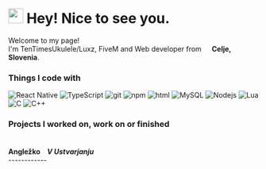 <h1><img src="https://emojis.slackmojis.com/emojis/images/1531849430/4246/blob-sunglasses.gif?1531849430" width="30"/> Hey! Nice to see you.</h1>


<p>Welcome to my page! </br> I'm TenTimesUkulele/Luxz, FiveM and Web developer from <img src="https://cdn-icons-png.flaticon.com/512/206/206842.png" width="13"/> <b>Celje, Slovenia</b>. </p>
<h3>Things I code with</h3>
<p>
<img alt="React Native" src="https://img.shields.io/badge/-React%20Native-61DAFB?style=flat-square&logo=react&logoColor=white" />
<img alt="TypeScript" src="https://img.shields.io/badge/-TypeScript-007ACC?style=flat-square&logo=typescript&logoColor=white" />
<img alt="git" src="https://img.shields.io/badge/-Git-F05032?style=flat-square&logo=git&logoColor=white" />
<img alt="npm" src="https://img.shields.io/badge/-NPM-CB3837?style=flat-square&logo=npm&logoColor=white" />
<img alt="html" src="https://img.shields.io/badge/-HTML5-E34F26?style=flat-square&logo=html5&logoColor=white" />
<img alt="MySQL" src="https://img.shields.io/badge/-MySQL-4479A1?style=flat-square&logo=mysql&logoColor=white" />
<img alt="Nodejs" src="https://img.shields.io/badge/-Nodejs-43853d?style=flat-square&logo=Node.js&logoColor=white" />
<img alt="Lua" src="https://img.shields.io/badge/-Lua-2C2D72?style=flat-square&logo=lua&logoColor=white" />
<img alt="C" src="https://img.shields.io/badge/-C-A8B9CC?style=flat-square&logo=c&logoColor=white" />
<img alt="C++" src="https://img.shields.io/badge/-C++-00599C?style=flat-square&logo=c%2B%2B&logoColor=white" />
</p>
<h3>Projects I worked on, work on or finished<br><br></h3>
<div>
  <h4 style="display: inline; margin-right: 10px;">Angležko</h4>
  <h5 style="display: inline;">V Ustvarjanju</h5>
</div>
------------

